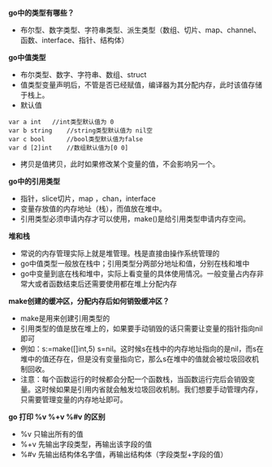 **go中的类型有哪些？**
* 布尔型、数字类型、字符串类型、派生类型（数组、切片、map、channel、函数、interface、指针、结构体）

**go中值类型**
* 布尔类型、数字、字符串、数组、struct
* 值类型变量声明后，不管是否已经赋值，编译器为其分配内存，此时该值存储于栈上。
* 默认值
```
var a int   //int类型默认值为 0
var b string    //string类型默认值为 nil空
var c bool      //bool类型默认值为false
var d [2]int    //数组默认值为[0 0]
```
* 拷贝是值拷贝，此时如果修改某个变量的值，不会影响另一个。

**go中的引用类型**
* 指针，slice切片，map ，chan，interface
* 变量存放值的内存地址（栈），而值放在堆中。
* 引用类型必须申请内存才可以使用，make()是给引用类型申请内存空间。

**堆和栈**
* 常说的内存管理实际上就是堆管理。栈是直接由操作系统管理的
* go中值类型一般放在栈中；引用类型分两部分地址和值，分别在栈和堆中
* go中变量到底在栈和堆中，实际上看变量的具体使用情况。一般变量占内存非常大或者函数结束后还需要使用都在堆上分配内存

**make创建的缓冲区，分配内存后如何销毁缓冲区？**
* make是用来创建引用类型的
* 引用类型的值是放在堆上的，如果要手动销毁的话只需要让变量的指针指向nil即可
* 例如：s:=make([]int,5)   s=nil。这时候s在栈中的内存地址指向的是nil，而s在堆中的值还存在，但是没有变量指向它，那么s在堆中的值就会被垃圾回收机制回收。
* 注意：每个函数运行的时候都会分配一个函数栈，当函数运行完后会销毁变量。这时候如果是引用内省就会触发垃圾回收机制。我们想要手动管理内存，只需要管理变量的内存地址即可。

**go 打印 %v %+v %#v 的区别**
* %v    只输出所有的值
* %+v 先输出字段类型，再输出该字段的值
* %#v 先输出结构体名字值，再输出结构体（字段类型+字段的值）